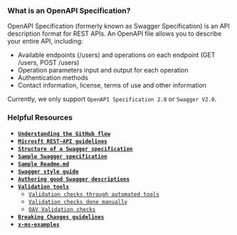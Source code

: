 ### What is an OpenAPI Specification?
OpenAPI Specification (formerly known as Swagger Specification) is an API description format for REST APIs. An OpenAPI file allows you to describe your entire API, including:
* Available endpoints (/users) and operations on each endpoint (GET /users, POST /users)
* Operation parameters input and output for each operation
* Authentication methods
* Contact information, license, terms of use and other information

Currently, we only support `OpenAPI Specification 2.0` or `Swagger V2.0`.

### Helpful Resources
* **[`Understanding the GitHub flow`](https://guides.github.com/introduction/flow/)**
* **[`Microsft REST-API guidelines`](https://github.com/microsoft/api-guidelines/blob/vNext/Guidelines.md)**
* **[`Structure of a Swagger specification`](https://github.com/Azure/azure-rest-api-specs/blob/master/documentation/creating-swagger.md)**
* **[`Sample Swagger specification`](https://github.com/Azure/azure-rest-api-specs/blob/master/documentation/samplefiles/Microsoft.YourServiceName/stable/YYYY-MM-DD/YourServiceName.json)**
* **[`Sample Readme.md`](https://github.com/Azure/azure-rest-api-specs/blob/master/documentation/samplefiles/samplereadme.md)**
* **[`Swagger style guide`](https://github.com/Azure/azure-rest-api-specs/blob/master/documentation/swagger-style-cheatsheet.md)**
* **[`Authoring good Swagger descriptions`](https://github.com/Azure/azure-rest-api-specs/blob/master/documentation/swagger-authoring-descriptions.md)**
* **[`Validation tools`](https://github.com/Azure/azure-rest-api-specs/blob/master/documentation/SwaggerValidationTools.md)**
   * [`Validation checks through automated tools`](https://github.com/Azure/azure-rest-api-specs/blob/master/documentation/openapi-authoring-automated-guidelines.md)
   * [`Validation checks done manually`](https://github.com/Azure/azure-rest-api-specs/blob/master/documentation/openapi-authoring-manual-guidelines.md)
   * [`OAV Validation checks`](https://github.com/Azure/azure-rest-api-specs/blob/master/documentation/Semantic-and-Model-Violations-Reference.md)
* **[`Breaking Changes guidelines`](https://github.com/Azure/azure-rest-api-specs/blob/master/documentation/Breaking%20changes%20guidelines.md)**
* **[`x-ms-examples`](https://github.com/Azure/azure-rest-api-specs/blob/master/documentation/x-ms-examples.md)**

